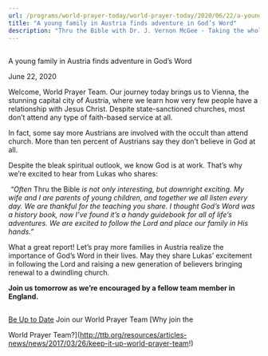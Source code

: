 ```yaml
---
url: /programs/world-prayer-today/world-prayer-today/2020/06/22/a-young-family-in-austria-finds-adventure-in-god-s-word
title: "A young family in Austria finds adventure in God’s Word"
description: "Thru the Bible with Dr. J. Vernon McGee - Taking the whole Word to the whole world"
---
```







## 
 A young family in Austria finds adventure in God’s Word


June 22, 2020




Welcome, World Prayer Team. Our journey today brings us to Vienna, the stunning capital city of Austria, where we learn how very few people have a relationship with Jesus Christ. Despite state-sanctioned churches, most don’t attend any type of faith-based service at all.  

 In fact, some say more Austrians are involved with the occult than attend church. More than ten percent of Austrians say they don’t believe in God at all.  

 Despite the bleak spiritual outlook, we know God is at work. That’s why we’re excited to hear from Lukas who shares:

 *“Often* Thru the Bible *is not only interesting, but downright exciting. My wife and I are parents of young children, and together we all listen every day. We are thankful for the teaching you share. I thought God’s Word was a history book, now I’ve found it’s a handy guidebook for all of life’s adventures. We are excited to follow the Lord and place our family in His hands.”*   


What a great report! Let’s pray more families in Austria realize the importance of God’s Word in their lives. May they share Lukas’ excitement in following the Lord and raising a new generation of believers bringing renewal to a dwindling church.  

 **Join us tomorrow as we’re encouraged by a fellow team member in England.**







## 




[Be Up to Date](http://feeds.feedburner.com/WorldPrayerToday "World Prayer Today RSS Feed")
Join our World Prayer Team
[Why join the  

World Prayer Team?](http://ttb.org/resources/articles-news/news/2017/03/26/keep-it-up-world-prayer-team!)




